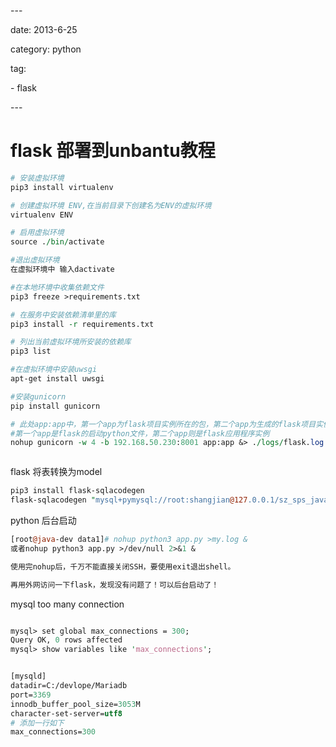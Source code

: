 \---

date: 2013-6-25

category: python

tag:

  \- flask

\---

# flask 部署到unbantu教程



```perl
# 安装虚拟环境
pip3 install virtualenv

# 创建虚拟环境 ENV,在当前目录下创建名为ENV的虚拟环境
virtualenv ENV

# 启用虚拟环境
source ./bin/activate

#退出虚拟环境
在虚拟环境中 输入dactivate

#在本地环境中收集依赖文件
pip3 freeze >requirements.txt

# 在服务中安装依赖清单里的库
pip3 install -r requirements.txt

# 列出当前虚拟环境所安装的依赖库
pip3 list

#在虚拟环境中安装uwsgi
apt-get install uwsgi

#安装gunicorn
pip install gunicorn

# 此处app:app中，第一个app为flask项目实例所在的包，第二个app为生成的flask项目实例
#第一个app是flask的启动python文件，第二个app则是flask应用程序实例
nohup gunicorn -w 4 -b 192.168.50.230:8001 app:app &> ./logs/flask.log &



```

flask 将表转换为model

```perl
pip3 install flask-sqlacodegen
flask-sqlacodegen "mysql+pymysql://root:shangjian@127.0.0.1/sz_sps_javaweb" --tables tbl_fzkpi --outfile "model.py" --flask

```

python 后台启动

```perl
[root@java-dev data1]# nohup python3 app.py >my.log &
或者nohup python3 app.py >/dev/null 2>&1 &

使用完nohup后，千万不能直接关闭SSH，要使用exit退出shell。

再用外网访问一下flask，发现没有问题了！可以后台启动了！
```



mysql too many connection

```perl

mysql> set global max_connections = 300;
Query OK, 0 rows affected
mysql> show variables like 'max_connections';


[mysqld]
datadir=C:/devlope/Mariadb
port=3369
innodb_buffer_pool_size=3053M
character-set-server=utf8
# 添加一行如下
max_connections=300
```



